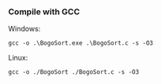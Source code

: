 ### Compile with GCC

Windows:
```
gcc -o .\BogoSort.exe .\BogoSort.c -s -O3
```

Linux:
```
gcc -o ./BogoSort ./BogoSort.c -s -O3
```
